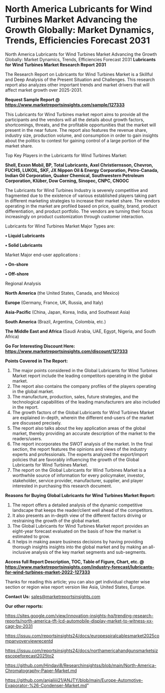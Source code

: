 # North America Lubricants for Wind Turbines Market Advancing the Growth Globally: Market Dynamics, Trends, Efficiencies Forecast 2031
North America Lubricants for Wind Turbines Market Advancing the Growth Globally: Market Dynamics, Trends, Efficiencies Forecast 2031
<strong>Lubricants for Wind Turbines Market Research Report 2031</strong>

The Research Report on Lubricants for Wind Turbines Market is a Skillful and Deep Analysis of the Present Situation and Challenges. This research report also analyzes other important trends and market drivers that will affect market growth over 2025-2031.

<strong>Request Sample Report @ <a href=https://www.marketreportsinsights.com/sample/127333>https://www.marketreportsinsights.com/sample/127333</a></strong>

This Lubricants for Wind Turbines market report aims to provide all the participants and the vendors will all the details about growth factors, shortcomings, threats, and the profitable opportunities that the market will present in the near future. The report also features the revenue share, industry size, production volume, and consumption in order to gain insights about the politics to contest for gaining control of a large portion of the market share.

Top Key Players in the Lubricants for Wind Turbines Market:

<strong>Shell, Exxon Mobil, BP, Total Lubricants, Axel Christiernsson, Chevron, FUCHS, LUKOIL, SKF, JX Nippon Oil & Energy Corporation, Petro-Canada, Indian Oil Corporation, Quaker Chemical, Southwestern Petroleum Corporation, Klüber, Dow Corning, Sinopec, CNPC, CNOOC</strong>

The Lubricants for Wind Turbines Industry is severely competitive and fragmented due to the existence of various established players taking part in different marketing strategies to increase their market share. The vendors operating in the market are profiled based on price, quality, brand, product differentiation, and product portfolio. The vendors are turning their focus increasingly on product customization through customer interaction.

Lubricants for Wind Turbines Market Major Types are:

<strong>• Liquid Lubricants

• Solid Lubricants</strong>

Market Major end-user applications :

<strong>• On-shore

• Off-shore</strong>

Regional Analysis

</u><strong><b>North America</b></strong> (the United States, Canada, and Mexico)

<strong><b>Europe </b></strong>(Germany, France, UK, Russia, and Italy)

<strong><b>Asia-Pacific</b></strong> (China, Japan, Korea, India, and Southeast Asia)

<strong><b>South America</b></strong> (Brazil, Argentina, Colombia, etc.)

<strong><b>The Middle East and Africa</b></strong> (Saudi Arabia, UAE, Egypt, Nigeria, and South Africa)

<strong>Go For Interesting Discount Here: <a href=https://www.marketreportsinsights.com/discount/127333>https://www.marketreportsinsights.com/discount/127333</a></strong>

<strong>Points Covered in The Report:</strong>
<ol>
  <li>The major points considered in the Global Lubricants for Wind Turbines Market report include the leading competitors operating in the global market.</li>
  <li>The report also contains the company profiles of the players operating in the global market.</li>
  <li>The manufacture, production, sales, future strategies, and the technological capabilities of the leading manufacturers are also included in the report.</li>
  <li>The growth factors of the Global Lubricants for Wind Turbines Market are explained in-depth, wherein the different end-users of the market are discussed precisely.</li>
  <li>The report also talks about the key application areas of the global market, thereby providing an accurate description of the market to the readers/users.</li>
  <li>The report incorporates the SWOT analysis of the market. In the final section, the report features the opinions and views of the industry experts and professionals. The experts analyzed the export/import policies that are favorably influencing the growth of the Global Lubricants for Wind Turbines Market.</li>
  <li>The report on the Global Lubricants for Wind Turbines Market is a worthwhile source of information for every policymaker, investor, stakeholder, service provider, manufacturer, supplier, and player interested in purchasing this research document.</li>
</ol>
<strong>Reasons for Buying Global Lubricants for Wind Turbines Market Report:</strong>

<ol>
  <li>The report offers a detailed analysis of the dynamic competitive landscape that keeps the reader/client well ahead of the competitors.</li>
  <li>It also presents an in-depth view of the different factors driving or restraining the growth of the global market.</li>
  <li>The Global Lubricants for Wind Turbines Market report provides an eight-year forecast evaluated on the basis of how the market is estimated to grow.</li>
  <li>It helps in making aware business decisions by having providing thorough insights insights into the global market and by making an all-inclusive analysis of the key market segments and sub-segments.</li>
</ol>
<strong>Access full Report Description, TOC, Table of Figure, Chart, etc. @ <a href=https://www.marketreportsinsights.com/industry-forecast/lubricants-for-wind-turbines-market-2022-127333>https://www.marketreportsinsights.com/industry-forecast/lubricants-for-wind-turbines-market-2022-127333</a></strong>


Thanks for reading this article; you can also get individual chapter wise section or region wise report version like Asia, United States, Europe.

<strong>Contact Us:</strong>
sales@marketreportsinsights.com

<strong>Our other reports:</strong>

<a href=https://sites.google.com/view/innovation-insights-hq/trending-research-reports/north-america-tft-lcd-automobile-display-market-to-witness-xx-cagr-by-2031>https://sites.google.com/view/innovation-insights-hq/trending-research-reports/north-america-tft-lcd-automobile-display-market-to-witness-xx-cagr-by-2031</a>

<a href=https://issuu.com/reportsinsights24/docs/europespiralcablesmarket2025companyoverviewrecentd>https://issuu.com/reportsinsights24/docs/europespiralcablesmarket2025companyoverviewrecentd</a>

<a href=https://issuu.com/reportsinsights24/docs/northamericahandgunsmarketsizescopeforecast2025to2>https://issuu.com/reportsinsights24/docs/northamericahandgunsmarketsizescopeforecast2025to2</a>

<a href=https://github.com/Hindavi8/Researchinsightss/blob/main/North-America-Chromatography-Paper-Market.md>https://github.com/Hindavi8/Researchinsightss/blob/main/North-America-Chromatography-Paper-Market.md</a>

<a href=https://github.com/anjaliiii21/ANJTY/blob/main/Europe-Automotive-Evaporator-%26-Condenser-Market.md>https://github.com/anjaliiii21/ANJTY/blob/main/Europe-Automotive-Evaporator-%26-Condenser-Market.md</a>"
